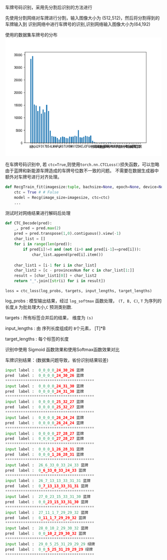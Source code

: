 车牌号码识别，采用先分割后识别的方法进行

先使用分割网络对车牌进行分割，输入图像大小为 (512,512)，然后将分割得到的车牌输入到
识别网络中进行车牌号的识别,识别网络输入图像大小为(64,192)

使用的数据集车牌号的分布
![](https://github.com/youngx123/CarPlateRecognition/blob/master/img/data_distribution.png?raw=true)

在车牌号码识别中, 若 `ctc=True`,则使用`torch.nn.CTCLoss()`损失函数，可以忽略由于蓝牌和新能源车牌造成的车牌号位数不一致的问题。
不需要在数据生成器中额外对车牌号进行对齐处理。
```python
def RecgTrain_fit(imagesize:tuple, bachsize=None, epoch=None, device=None, modelName=None)
    ctc = True # # False
    model = Recg(image_size=imagesize, ctc=ctc)
    ...
```
测试时对网络结果进行解码后处理
```python
def CTC_Decode(pred):
    _, pred = pred.max(2)
    pred = pred.transpose(1,0).contiguous().view(-1)
    char_list = []
    for i in range(len(pred)):
        if pred[i]!=0 and (not (i>0 and pred[i-1]==pred[i])):
            char_list.append(pred[i].item())
    
    char_list1 = [i-1 for i in char_list]
    char_list2 = [c - provincesNum for c in char_list[1:]]
    result = [char_list1[0]] + char_list2
    return "_".join([str(i) for i in result])
```


`loss = ctc_loss(log_probs, targets, input_lengths, target_lengths)`

log_probs : 模型输出结果，经过 `log_softmax` 函数处理， `(T, B, C)`, `T` 为序列的长度,`B` 为批处理大小,`C` 预测类别数.

targets : 所有标签合并后的结果， 维度为 `(s)`

input_lengths : 由 序列长度组成的 `B`个元素， [T]*B

target_lengths : 每个标签的长度

识别中使用 Sigmoid 函数效果和使用Softmax函数效果对比

车牌识别结果：(数据集问题导致，省份识别结果较差)
```python
input label :  0_0_0_0_24_30_26 蓝牌
pred  label :  0_0_0_0_24_30_26 蓝牌
****************************************
input label :  0_0_0_0_24_31_30 蓝牌
pred  label :  0_0_0_0_24_31_30 蓝牌
****************************************
input label :  0_0_0_0_25_32_27 蓝牌
pred  label :  0_0_0_0_25_32_27 蓝牌
****************************************
input label :  0_0_0_0_26_24_24 蓝牌
pred  label :  0_0_0_0_26_24_24 蓝牌
****************************************
input label :  0_0_0_0_27_28_27 蓝牌
pred  label :  0_0_0_0_27_28_27 蓝牌
****************************************
input label :  0_0_0_1_26_28_31 蓝牌
pred  label :  0_0_0_1_26_28_31 蓝牌
****************************************
input label :  26_6_33_0_33_24_33 蓝牌
pred  label :  0_6_33_0_33_24_33 蓝牌
****************************************
input label :  26_7_13_13_33_31_31 蓝牌
pred  label :  0_7_13_13_33_31_31 蓝牌
****************************************
input label :  27_0_23_15_33_31_30 蓝牌
pred  label :  0_0_23_15_33_31_30 蓝牌
****************************************
input label :  27_11_1_7_29_29_32 蓝牌
pred  label :  0_11_1_7_29_29_32 蓝牌
****************************************
input label :  28_0_10_2_29_30_32 蓝牌
pred  label :  0_0_10_2_29_30_32 蓝牌
****************************************
input label :  29_0_5_25_31_29_29_29 绿牌
pred  label :  0_0_5_25_31_29_29_29 绿牌
****************************************
```
